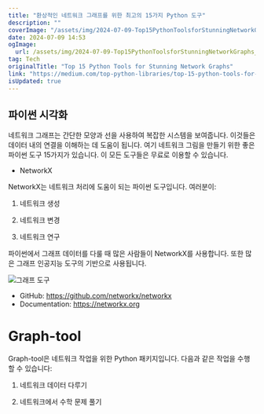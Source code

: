 ```yaml
---
title: "환상적인 네트워크 그래프를 위한 최고의 15가지 Python 도구"
description: ""
coverImage: "/assets/img/2024-07-09-Top15PythonToolsforStunningNetworkGraphs_0.png"
date: 2024-07-09 14:53
ogImage: 
  url: /assets/img/2024-07-09-Top15PythonToolsforStunningNetworkGraphs_0.png
tag: Tech
originalTitle: "Top 15 Python Tools for Stunning Network Graphs"
link: "https://medium.com/top-python-libraries/top-15-python-tools-for-stunning-network-graphs-960cfdb82a8f"
isUpdated: true
---
```




## 파이썬 시각화

네트워크 그래프는 간단한 모양과 선을 사용하여 복잡한 시스템을 보여줍니다. 이것들은 데이터 내의 연결을 이해하는 데 도움이 됩니다. 여기 네트워크 그림을 만들기 위한 좋은 파이썬 도구 15가지가 있습니다. 이 모든 도구들은 무료로 이용할 수 있습니다.

- NetworkX

NetworkX는 네트워크 처리에 도움이 되는 파이썬 도구입니다. 여러분이:

<div class="content-ad"></div>

1. 네트워크 생성

2. 네트워크 변경

3. 네트워크 연구

파이썬에서 그래프 데이터를 다룰 때 많은 사람들이 NetworkX를 사용합니다. 또한 많은 그래프 인공지능 도구의 기반으로 사용됩니다.

<div class="content-ad"></div>

![그래프 도구](/assets/img/2024-07-09-Top15PythonToolsforStunningNetworkGraphs_0.png)

- GitHub: https://github.com/networkx/networkx
- Documentation: https://networkx.org

# Graph-tool

Graph-tool은 네트워크 작업을 위한 Python 패키지입니다. 다음과 같은 작업을 수행할 수 있습니다:

<div class="content-ad"></div>

1. 네트워크 데이터 다루기

2. 네트워크에서 수학 문제 풀기
